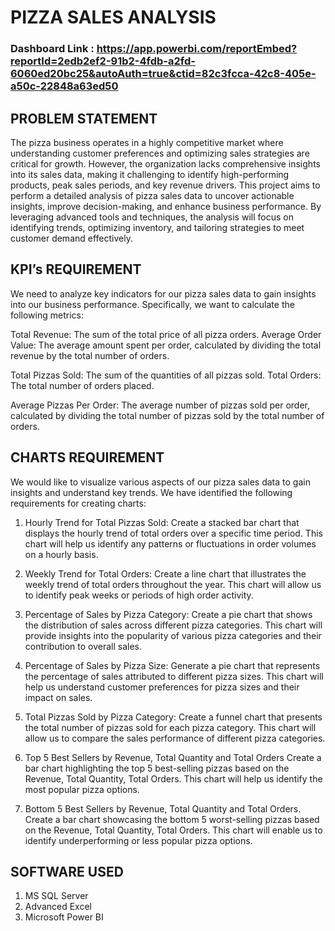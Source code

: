 # PIZZA SALES ANALYSIS

### Dashboard Link : https://app.powerbi.com/reportEmbed?reportId=2edb2ef2-91b2-4fdb-a2fd-6060ed20bc25&autoAuth=true&ctid=82c3fcca-42c8-405e-a50c-22848a63ed50

## PROBLEM STATEMENT
The pizza business operates in a highly competitive market where understanding customer preferences and optimizing sales strategies are critical for growth. However, the organization lacks comprehensive insights into its sales data, making it challenging to identify high-performing products, peak sales periods, and key revenue drivers. This project aims to perform a detailed analysis of pizza sales data to uncover actionable insights, improve decision-making, and enhance business performance. By leveraging advanced tools and techniques, the analysis will focus on identifying trends, optimizing inventory, and tailoring strategies to meet customer demand effectively.

## KPI’s REQUIREMENT
We need to analyze key indicators for our pizza sales data to gain insights into our business performance. Specifically, we want to calculate the following metrics:

Total Revenue: The sum of the total price of all pizza orders.
Average Order Value: The average amount spent per order, calculated by dividing the total revenue by the total number of orders.

Total Pizzas Sold: The sum of the quantities of all pizzas sold.
Total Orders: The total number of orders placed.

Average Pizzas Per Order: The average number of pizzas sold per order, calculated by dividing the total number of pizzas sold by the total number of orders.

## CHARTS REQUIREMENT
We would like to visualize various aspects of our pizza sales data to gain insights and understand key trends. We have identified the following requirements for creating charts:

1. Hourly Trend for Total Pizzas Sold:
Create a stacked bar chart that displays the hourly trend of total orders over a specific time period. This chart will help us identify any patterns or fluctuations in order volumes on a hourly basis.

2. Weekly Trend for Total Orders:
Create a line chart that illustrates the weekly trend of total orders throughout the year. This chart will allow us to identify peak weeks or periods of high order activity.

3. Percentage of Sales by Pizza Category:
Create a pie chart that shows the distribution of sales across different pizza categories. This chart will provide insights into the popularity of various pizza categories and their contribution to overall sales.

4. Percentage of Sales by Pizza Size:
Generate a pie chart that represents the percentage of sales attributed to different pizza sizes. This chart will help us understand customer preferences for pizza sizes and their impact on sales.

5. Total Pizzas Sold by Pizza Category:
Create a funnel chart that presents the total number of pizzas sold for each pizza category. This chart will allow us to compare the sales performance of different pizza categories.

6. Top 5 Best Sellers by Revenue, Total Quantity and Total Orders
Create a bar chart highlighting the top 5 best-selling pizzas based on the Revenue, Total Quantity, Total Orders. This chart will help us identify the most popular pizza options.

7. Bottom 5 Best Sellers by Revenue, Total Quantity and Total Orders. Create a bar chart showcasing the bottom 5 worst-selling pizzas based on the Revenue, Total Quantity, Total Orders. This chart will enable us to identify underperforming or less popular pizza options.


## SOFTWARE USED
1. MS SQL Server
2. Advanced Excel
3. Microsoft Power BI
